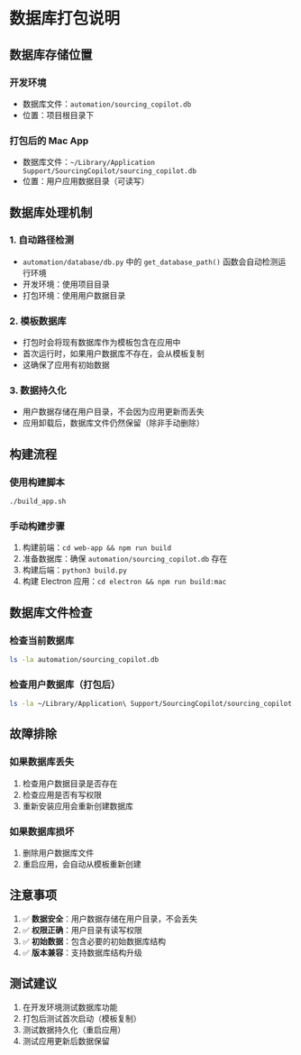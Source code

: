 # 数据库打包说明

## 数据库存储位置

### 开发环境
- 数据库文件：`automation/sourcing_copilot.db`
- 位置：项目根目录下

### 打包后的 Mac App
- 数据库文件：`~/Library/Application Support/SourcingCopilot/sourcing_copilot.db`
- 位置：用户应用数据目录（可读写）

## 数据库处理机制

### 1. 自动路径检测
- `automation/database/db.py` 中的 `get_database_path()` 函数会自动检测运行环境
- 开发环境：使用项目目录
- 打包环境：使用用户数据目录

### 2. 模板数据库
- 打包时会将现有数据库作为模板包含在应用中
- 首次运行时，如果用户数据库不存在，会从模板复制
- 这确保了应用有初始数据

### 3. 数据持久化
- 用户数据存储在用户目录，不会因为应用更新而丢失
- 应用卸载后，数据库文件仍然保留（除非手动删除）

## 构建流程

### 使用构建脚本
```bash
./build_app.sh
```

### 手动构建步骤
1. 构建前端：`cd web-app && npm run build`
2. 准备数据库：确保 `automation/sourcing_copilot.db` 存在
3. 构建后端：`python3 build.py`
4. 构建 Electron 应用：`cd electron && npm run build:mac`

## 数据库文件检查

### 检查当前数据库
```bash
ls -la automation/sourcing_copilot.db
```

### 检查用户数据库（打包后）
```bash
ls -la ~/Library/Application\ Support/SourcingCopilot/sourcing_copilot.db
```

## 故障排除

### 如果数据库丢失
1. 检查用户数据目录是否存在
2. 检查应用是否有写权限
3. 重新安装应用会重新创建数据库

### 如果数据库损坏
1. 删除用户数据库文件
2. 重启应用，会自动从模板重新创建

## 注意事项

1. ✅ **数据安全**：用户数据存储在用户目录，不会丢失
2. ✅ **权限正确**：用户目录有读写权限
3. ✅ **初始数据**：包含必要的初始数据库结构
4. ✅ **版本兼容**：支持数据库结构升级

## 测试建议

1. 在开发环境测试数据库功能
2. 打包后测试首次启动（模板复制）
3. 测试数据持久化（重启应用）
4. 测试应用更新后数据保留 